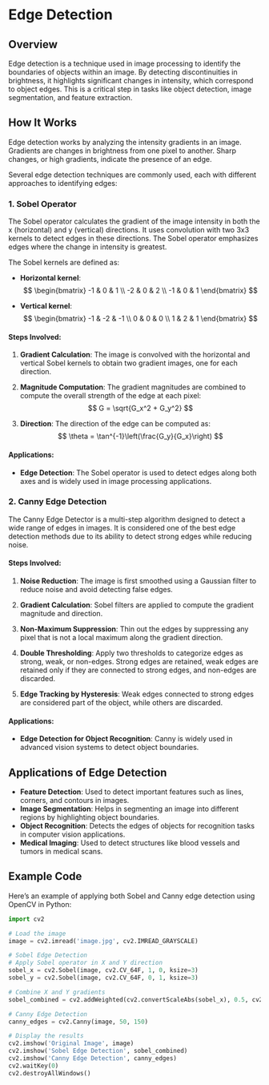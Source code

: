 # Edge Detection

## Overview
Edge detection is a technique used in image processing to identify the boundaries of objects within an image. By detecting discontinuities in brightness, it highlights significant changes in intensity, which correspond to object edges. This is a critical step in tasks like object detection, image segmentation, and feature extraction.

## How It Works
Edge detection works by analyzing the intensity gradients in an image. Gradients are changes in brightness from one pixel to another. Sharp changes, or high gradients, indicate the presence of an edge.

Several edge detection techniques are commonly used, each with different approaches to identifying edges:

### 1. Sobel Operator
The Sobel operator calculates the gradient of the image intensity in both the x (horizontal) and y (vertical) directions. It uses convolution with two 3x3 kernels to detect edges in these directions. The Sobel operator emphasizes edges where the change in intensity is greatest.

The Sobel kernels are defined as:

- **Horizontal kernel**: 
$$
\begin{bmatrix}
-1 & 0 & 1 \\
-2 & 0 & 2 \\
-1 & 0 & 1
\end{bmatrix}
$$

- **Vertical kernel**:
$$
\begin{bmatrix}
-1 & -2 & -1 \\
0 & 0 & 0 \\
1 & 2 & 1
\end{bmatrix}
$$

#### Steps Involved:
1. **Gradient Calculation**: The image is convolved with the horizontal and vertical Sobel kernels to obtain two gradient images, one for each direction.
   
2. **Magnitude Computation**: The gradient magnitudes are combined to compute the overall strength of the edge at each pixel:
   $$
   G = \sqrt{G_x^2 + G_y^2}
   $$
   
3. **Direction**: The direction of the edge can be computed as:
   $$
   \theta = \tan^{-1}\left(\frac{G_y}{G_x}\right)
   $$

#### Applications:
- **Edge Detection**: The Sobel operator is used to detect edges along both axes and is widely used in image processing applications.
  
### 2. Canny Edge Detection
The Canny Edge Detector is a multi-step algorithm designed to detect a wide range of edges in images. It is considered one of the best edge detection methods due to its ability to detect strong edges while reducing noise.

#### Steps Involved:
1. **Noise Reduction**: The image is first smoothed using a Gaussian filter to reduce noise and avoid detecting false edges.
   
2. **Gradient Calculation**: Sobel filters are applied to compute the gradient magnitude and direction.
   
3. **Non-Maximum Suppression**: Thin out the edges by suppressing any pixel that is not a local maximum along the gradient direction.
   
4. **Double Thresholding**: Apply two thresholds to categorize edges as strong, weak, or non-edges. Strong edges are retained, weak edges are retained only if they are connected to strong edges, and non-edges are discarded.
   
5. **Edge Tracking by Hysteresis**: Weak edges connected to strong edges are considered part of the object, while others are discarded.

#### Applications:
- **Edge Detection for Object Recognition**: Canny is widely used in advanced vision systems to detect object boundaries.
  
## Applications of Edge Detection
- **Feature Detection**: Used to detect important features such as lines, corners, and contours in images.
- **Image Segmentation**: Helps in segmenting an image into different regions by highlighting object boundaries.
- **Object Recognition**: Detects the edges of objects for recognition tasks in computer vision applications.
- **Medical Imaging**: Used to detect structures like blood vessels and tumors in medical scans.

## Example Code
Here’s an example of applying both Sobel and Canny edge detection using OpenCV in Python:

```python
import cv2

# Load the image
image = cv2.imread('image.jpg', cv2.IMREAD_GRAYSCALE)

# Sobel Edge Detection
# Apply Sobel operator in X and Y direction
sobel_x = cv2.Sobel(image, cv2.CV_64F, 1, 0, ksize=3)
sobel_y = cv2.Sobel(image, cv2.CV_64F, 0, 1, ksize=3)

# Combine X and Y gradients
sobel_combined = cv2.addWeighted(cv2.convertScaleAbs(sobel_x), 0.5, cv2.convertScaleAbs(sobel_y), 0.5, 0)

# Canny Edge Detection
canny_edges = cv2.Canny(image, 50, 150)

# Display the results
cv2.imshow('Original Image', image)
cv2.imshow('Sobel Edge Detection', sobel_combined)
cv2.imshow('Canny Edge Detection', canny_edges)
cv2.waitKey(0)
cv2.destroyAllWindows()
